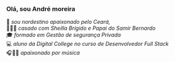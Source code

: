 ### Olá, sou André moreira


🌅 <i> sou nordestino apaixonado pelo Ceará, </i> <br> 
👨‍👩‍👦 <i>casado com Sheilla Brígido e Papai do Samir Bernardo</i> <br> 
🎓 <i>formado em Gestão de segurança Privada </i> <br>
💻 <i> aluno da Digital College no curso de Desenvolvedor Full Stack </I> <br>
🎧🎤🎸 <i> apaixonado por música </I> <br>






